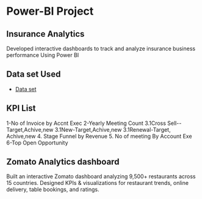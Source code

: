 # Power-BI Project
## Insurance Analytics
Developed interactive dashboards to track and analyze insurance business performance Using Power BI
## Data set Used
- <a href="https://github.com/sush-2001/Data-Analysis-Dashboard/tree/main">Data set</a>
## KPI List
1-No of Invoice by Accnt Exec
2-Yearly Meeting Count
3.1Cross Sell--Target,Achive,new
3.1New-Target,Achive,new
3.1Renewal-Target, Achive,new
4. Stage Funnel by Revenue
5. No of meeting By Account Exe
6-Top Open Opportunity
## Zomato Analytics dashboard
Built an interactive Zomato dashboard analyzing 9,500+ restaurants across 15 countries.
Designed KPIs & visualizations for restaurant trends, online delivery, table bookings, and ratings.

